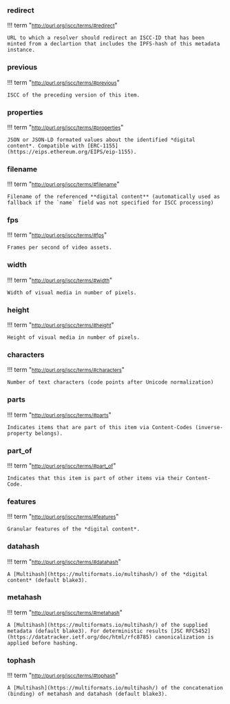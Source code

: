 ### **redirect**

!!! term "<small><http://purl.org/iscc/terms/#redirect></small>"

    URL to which a resolver should redirect an ISCC-ID that has been minted from a declartion that includes the IPFS-hash of this metadata instance.

### **previous**

!!! term "<small><http://purl.org/iscc/terms/#previous></small>"

    ISCC of the preceding version of this item.

### **properties**

!!! term "<small><http://purl.org/iscc/terms/#properties></small>"

    JSON or JSON-LD formated values about the identified *digital content*. Compatible with [ERC-1155](https://eips.ethereum.org/EIPS/eip-1155).

### **filename**

!!! term "<small><http://purl.org/iscc/terms/#filename></small>"

    Filename of the referenced **digital content** (automatically used as fallback if the `name` field was not specified for ISCC processing)

### **fps**

!!! term "<small><http://purl.org/iscc/terms/#fps></small>"

    Frames per second of video assets.

### **width**

!!! term "<small><http://purl.org/iscc/terms/#width></small>"

    Width of visual media in number of pixels.

### **height**

!!! term "<small><http://purl.org/iscc/terms/#height></small>"

    Height of visual media in number of pixels.

### **characters**

!!! term "<small><http://purl.org/iscc/terms/#characters></small>"

    Number of text characters (code points after Unicode normalization)

### **parts**

!!! term "<small><http://purl.org/iscc/terms/#parts></small>"

    Indicates items that are part of this item via Content-Codes (inverse-property belongs).

### **part_of**

!!! term "<small><http://purl.org/iscc/terms/#part_of></small>"

    Indicates that this item is part of other items via their Content-Code.

### **features**

!!! term "<small><http://purl.org/iscc/terms/#features></small>"

    Granular features of the *digital content*.

### **datahash**

!!! term "<small><http://purl.org/iscc/terms/#datahash></small>"

    A [Multihash](https://multiformats.io/multihash/) of the *digital content* (default blake3).

### **metahash**

!!! term "<small><http://purl.org/iscc/terms/#metahash></small>"

    A [Multihash](https://multiformats.io/multihash/) of the supplied metadata (default blake3). For deterministic results [JSC RFC5452](https://datatracker.ietf.org/doc/html/rfc8785) canonicalization is applied before hashing.

### **tophash**

!!! term "<small><http://purl.org/iscc/terms/#tophash></small>"

    A [Multihash](https://multiformats.io/multihash/) of the concatenation (binding) of metahash and datahash (default blake3).

